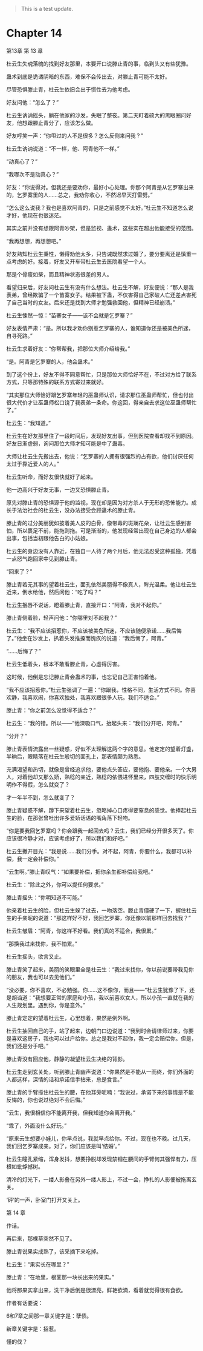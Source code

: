 > This is a test update.
# Chapter 14

第13章 第 13 章

杜云生失魂落魄的找到好友那里，本要开口说滕止青的事，临到头又有些犹豫。

蛊术到底是诡谲阴暗的东西，难保不会传出去，对滕止青可能不太好。

尽管恐惧滕止青，杜云生依旧会出于惯性去为他考虑。

好友问他：“怎么了？”

杜云生讷讷摇头，躺在他家的沙发，失眠了整夜。第二天盯着硕大的黑眼圈问好友，他想跟滕止青分了，应该怎么做。

好友哼笑一声：“你甩过的人不是很多？怎么反倒来问我？”

杜云生讷讷说道：“不一样，他、阿青他不一样。”

“动真心了？”

“我哪次不是动真心？”

好友：“你说得对。但我还是要劝你，最好小心处理。你那个阿青是从乞罗寨出来的，乞罗寨里的人……总之，我劝你收心，不然迟早天打雷劈。”

“怎么这么说我？我也是喜欢阿青的，只是之前感觉不太好。”杜云生不知道怎么说才好，他现在也很迷茫。

其实之前并没有想跟阿青吵架，但是监视、蛊术，这些实在超出他能接受的范围。

“我再想想，再想想吧。”

好友熟知杜云生秉性，懒得劝他太多，只告诫既然求过婚了，要分要离还是慎重一点考虑的好。接着，好友又开车带杜云生去医院看望一个人。

那是个骨瘦如柴，而且精神状态很差的男人。

看望归来后，好友问杜云生有没有什么想法。杜云生不解，好友便说：“那人是我表弟，曾经欺骗了一个苗寨女子。结果被下蛊，不仅害得自己家破人亡还差点害死了自己当时的女友。后来还是找到大师才勉强救回他，但精神已经崩溃。”

杜云生悚然一惊：“苗寨女子——该不会就是乞罗寨？”

好友表情严肃：“是。所以我才劝你别惹乞罗寨的人，谁知道你还是被美色所迷，自寻死路。”

杜云生求着好友：“你帮帮我，把那位大师介绍给我。”

“是。阿青是乞罗寨的人，他会蛊术。”

到了这个份上，好友不得不同意帮忙，只是那位大师恰好不在，不过对方给了联系方式，只等那特殊的联系方式寄过来就好。

“其实那位大师恰好跟乞罗寨年轻的巫蛊师认识，请求那位巫蛊师帮忙，但也付出很大代价才让巫蛊师松口饶了我表弟一条命。你这回，得亲自去求这位巫蛊师帮忙了。”

杜云生：“我知道。”

杜云生在好友那里住了一段时间后，发现好友出事，但到医院查看却找不到原因。好友日渐虚弱，询问那位大师才知可能是中了蛊毒。

大师让杜云生先搬出去，他说：“乞罗寨的人拥有很强烈的占有欲，他们讨厌任何太过于靠近爱人的人。”

杜云生听命，而好友很快就好了起来。

他一边高兴于好友无事，一边又恐惧滕止青。

原先对滕止青的恐惧源于他的监视，现在却是因为对方杀人于无形的恐怖能力。成长于法治社会的杜云生，没办法接受会顾蛊术的滕止青。

滕止青的过分美丽犹如披着美人皮的白骨，像带毒的斑斓花朵，让杜云生感到害怕，所以裹足不前，能拖则拖。可是渐渐的，他发现经常出现在自己身边的人都会出事，包括当初跟他告白的小姑娘。

杜云生的身边没有人靠近，在独自一人待了两个月后，他无法忍受这种孤独，凭着一点怒气跑回家中见到滕止青。

“回来了？”

滕止青若无其事的望着杜云生，面孔依然美丽得不像真人，眸光温柔。他让杜云生近来，倒水给他，然后问他：“吃了吗？”

杜云生抿唇不说话，瞪着滕止青，直接开口：“阿青，我对不起你。”

滕止青侧着脸，轻声问他：“你哪里对不起我？”

杜云生：“我不应该招惹你，不应该被美色所迷，不应该随便承诺……我后悔了。”他坐在沙发上，扒着头发推搡而愧疚的说道：“我后悔了，阿青。”

“……后悔了？”

杜云生低着头，根本不敢看滕止青，心虚得厉害。

这时候，他倒是忘记滕止青会蛊术的事，也忘记自己正害怕着他。

“我不应该招惹你。”杜云生强调了一遍：“你跟我，性格不同，生活方式不同。你喜欢静，我喜欢闹，你喜欢独处，我喜欢跟很多人玩。我们不适合。”

滕止青：“你之前怎么没觉得不适合？”

杜云生：“我的错。所以——”他深吸口气，抬起头来：“我们分开吧，阿青。”

“分开？”

滕止青表情流露出一丝疑惑，好似不太理解这两个字的意思。他定定的望着灯盏，半晌后，眼睛落在杜云生殷切的面孔上，那表情颇为熟悉。

充满渴望和热切，就像是曾经追求他，要他点头答应，要他抱、要他亲。一个大男人，对着他却又那么娇，熟稔的亲近，熟稔的依偎进怀里来，四肢交缠时的快乐明明作不得假，怎么就变了？

才一年半不到，怎么就变了？

滕止青疑惑不解，蹲下来望着杜云生，忽略掉心口疼得要窒息的感觉。他捧起杜云生的脸，在那张曾吐出许多爱娇话语的嘴角落下轻吻。

“你是要我回乞罗寨吗？你会跟我一起回去吗？云生，我们已经分开很多天了。你应该很冷静才对，应该考虑好了，所以我们和好吧。”

杜云生撇开目光：“我是说……我们分手。对不起，阿青，你要什么，我都可以补偿，我一定会补偿你。”

“云生啊。”滕止青叹气：“如果要补偿，把你余生都补偿给我吧。”

杜云生：“除此之外，你可以提任何要求。”

滕止青摇头：“你明知道不可能。”

他亲着杜云生的脸，但杜云生躲了过去，一吻落空。滕止青僵硬了一下，握住杜云生的手亲昵的说道：“那这样好不好，我回乞罗寨，你还像以前那样回去找我？”

杜云生皱眉：“阿青，你这样不好看。我们真的不适合，我很累。”

“那换我过来找你，我不怕累。”

杜云生摇头，欲言又止。

滕止青笑了起来，美丽的笑眼里全是杜云生：“我过来找你，你以前说要带我见你的朋友，我也可以去见他们。”

“没必要，你不喜欢，不必勉强。你……这不像你，而且——”杜云生犹豫了下，还是胡诌道：“我想要正常的家庭和小孩，我以前喜欢女人，所以小孩一直就在我的人生规划里。遇到你，你是意外。”

滕止青定定的望着杜云生，心里想着，果然是例外啊。

杜云生抽回自己的手，站了起来，边朝门口边说道：“我到时会请律师过来，你要是喜欢这房子，我也可以过户给你。总之是我对不起你，我一定会赔偿你。但是，我们还是分手吧。”

滕止青没有回应他，静静的凝望杜云生决绝的背影。

杜云生走到玄关处，听到滕止青幽声说道：“你果然是不能从一而终，你们外面的人都这样，深情的话和承诺信手拈来，总是食言。”

滕止青的手臂揽住杜云生的腰，在他耳旁呢喃：“我说过，承诺下来的事情是不能反悔的，你也说过绝对不会后悔。”

“云生，我很相信你不能离开我，但我知道你会离开我。”

“乖了，外面没什么好玩。”

“原来云生想要小娃儿，你早点说，我就早点给你。不过，现在也不晚。过几天，我们回乞罗寨成亲。对了，你们应该是叫‘结婚’。”

杜云生瞳孔紧缩，浑身发抖，想要挣脱却发现禁锢在腰间的手臂何其强悍有力，压根如蚍蜉撼树。

清冷的灯光下，一缕人影叠在另外一缕人影上，不过一会，挣扎的人影便被拖离玄关。

‘砰’的一声，卧室门打开又关上。

第 14 章

作话。

再后来，那棵草突然不见了。

滕止青说果实成熟了，该采摘下来吃掉。

杜云生：“果实长在哪里？”

滕止青：“在地里，根茎那一块长出来的果实。”

他将那果实拿出来，洗干净后倒是很漂亮，鲜艳欲滴，看着就觉得很有食欲。

作者有话要说：

6和7章之间那一章关键字是：孽债。

新章关键字是：招惹。

懂的伐？

